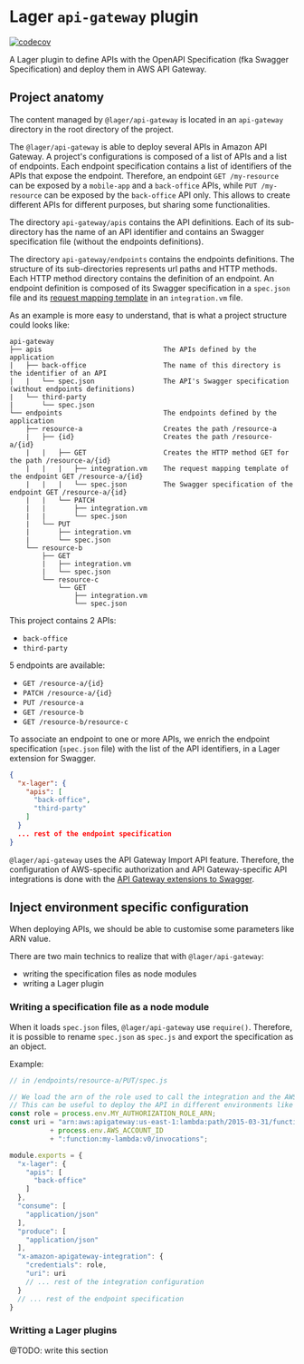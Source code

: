 Lager `api-gateway` plugin
===

[![codecov](https://codecov.io/gh/lagerjs/api-gateway/branch/dev/graph/badge.svg)](https://codecov.io/gh/lagerjs/api-gateway)

A Lager plugin to define APIs with the OpenAPI Specification (fka Swagger Specification) and deploy them in AWS API Gateway.

Project anatomy
---

The content managed by `@lager/api-gateway` is located in an `api-gateway` directory in the root directory of the project.

The `@lager/api-gateway` is able to deploy several APIs in Amazon API Gateway. A project's configurations is composed of a list of APIs and a list
of endpoints. Each endpoint specification contains a list of identifiers of the APIs that expose the endpoint.
Therefore, an endpoint `GET /my-resource` can be exposed by a `mobile-app` and a `back-office` APIs, while `PUT /my-resource` can be exposed
by the `back-office` API only.
This allows to create different APIs for different purposes, but sharing some functionalities.

The directory `api-gateway/apis` contains the API definitions. Each of its sub-directory has the name of an API identifier and contains an
Swagger specification file (without the endpoints definitions).

The directory  `api-gateway/endpoints` contains the endpoints definitions. The structure of its sub-directories represents url paths and HTTP methods.
Each HTTP method directory contains the definition of an endpoint. An endpoint definition is composed of its Swagger specification in a `spec.json` file
and its [request mapping template](http://docs.aws.amazon.com/apigateway/latest/developerguide/request-response-data-mappings.html) in an `integration.vm` file.

As an example is more easy to understand, that is what a project structure could looks like:

```text
api-gateway
├── apis                              The APIs defined by the application
|   ├── back-office                   The name of this directory is the identifier of an API
|   |   └── spec.json                 The API's Swagger specification (without endpoints definitions)
|   └── third-party
|       └── spec.json
└── endpoints                         The endpoints defined by the application
    ├── resource-a                    Creates the path /resource-a
    |   ├── {id}                      Creates the path /resource-a/{id}
    |   |   ├── GET                   Creates the HTTP method GET for the path /resource-a/{id}
    |   |   |   ├── integration.vm    The request mapping template of the endpoint GET /resource-a/{id}
    |   |   |   └── spec.json         The Swagger specification of the endpoint GET /resource-a/{id}
    |   |   └── PATCH
    |   |       ├── integration.vm
    |   |       └── spec.json
    |   └── PUT
    |       ├── integration.vm
    |       └── spec.json
    └── resource-b
        ├── GET
        |   ├── integration.vm
        |   └── spec.json
        └── resource-c
            └── GET
                ├── integration.vm
                └── spec.json
```

This project contains 2 APIs:

*   `back-office`
*   `third-party`

5 endpoints are available:

*   `GET /resource-a/{id}`
*   `PATCH /resource-a/{id}`
*   `PUT /resource-a`
*   `GET /resource-b`
*   `GET /resource-b/resource-c`

To associate an endpoint to one or more APIs, we enrich the endpoint specification (`spec.json` file) with the list of the API identifiers,
in a Lager extension for Swagger.

```json
{
  "x-lager": {
    "apis": [
      "back-office",
      "third-party"
    ]
  }
  ... rest of the endpoint specification
}
```

`@lager/api-gateway` uses the API Gateway Import API feature. Therefore, the configuration of AWS-specific authorization
and API Gateway-specific API integrations is done with the [API Gateway extensions to Swagger](http://docs.aws.amazon.com/apigateway/latest/developerguide/api-gateway-swagger-extensions.html).

Inject environment specific configuration
---

When deploying APIs, we should be able to customise some parameters like ARN value.

There are two main technics to realize that with `@lager/api-gateway`:

*   writing the specification files as node modules
*   writing a Lager plugin

### Writing a specification file as a node module

When it loads `spec.json` files, `@lager/api-gateway` use `require()`. Therefore, it is possible to rename `spec.json` as `spec.js` and export
the specification as an object.

Example:

```javascript
// in /endpoints/resource-a/PUT/spec.js

// We load the arn of the role used to call the integration and the AWS account id from environment variables
// This can be useful to deploy the API in different environments like "development" and "production"
const role = process.env.MY_AUTHORIZATION_ROLE_ARN;
const uri = "arn:aws:apigateway:us-east-1:lambda:path/2015-03-31/functions/arn:aws:lambda:us-east-1:"
          + process.env.AWS_ACCOUNT_ID
          + ":function:my-lambda:v0/invocations";

module.exports = {
  "x-lager": {
    "apis": [
      "back-office"
    ]
  },
  "consume": [
    "application/json"
  ],
  "produce": [
    "application/json"
  ],
  "x-amazon-apigateway-integration": {
    "credentials": role,
    "uri": uri
    // ... rest of the integration configuration
  }
  // ... rest of the endpoint specification
}
```

### Writting a Lager plugins

@TODO: write this section
